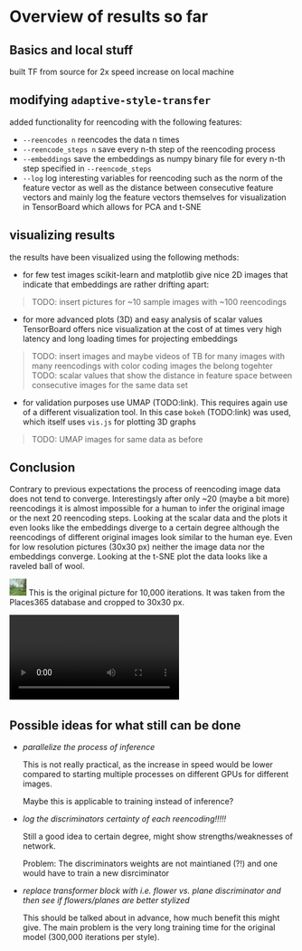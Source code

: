# Overview of results so far
## Basics and local stuff
built TF from source for 2x speed increase on local machine

## modifying `adaptive-style-transfer`
added functionality for reencoding with the following features:
* `--reencodes n` reencodes the data n times
* `--reencode_steps n` save every n-th step of the reencoding process
* `--embeddings` save the embeddings as numpy binary file for every n-th step specified in `--reencode_steps`
* `--log` log interesting variables for reencoding such as the norm of the feature vector as well as the distance between consecutive feature vectors and mainly log the feature vectors themselves for visualization in TensorBoard which allows for PCA and t-SNE

## visualizing results
the results have been visualized using the following methods:
* for few test images scikit-learn and matplotlib give nice 2D images that indicate that embeddings are rather drifting apart:
> TODO: insert pictures for ~10 sample images with ~100 reencodings
* for more advanced plots (3D) and easy analysis of scalar values TensorBoard offers nice visualization at the cost of at times very high latency and long loading times for projecting embeddings
> TODO: insert images and maybe videos of TB for many images with many reencodings with color coding images the belong togehter
> TODO: scalar values that show the distance in feature space between consecutive images for the same data set
* for validation purposes use UMAP (TODO:link). This requires again use of a different visualization tool. In this case `bokeh` (TODO:link) was used, which itself uses `vis.js` for plotting 3D graphs
> TODO: UMAP images for same data as before

## Conclusion
Contrary to previous expectations the process of reencoding image data does not tend to converge. Interestingsly after only ~20 (maybe a bit more) reencodings it is almost impossible for a human to infer the original image or the next 20 reencoding steps.
Looking at the scalar data and the plots it even looks like the embeddings diverge to a certain degree although the reencodings of different original images look similar to the human eye.
Even for low resolution pictures (30x30 px) neither the image data nor the embeddings converge. Looking at the t-SNE plot the data looks like a raveled ball of wool.

![image](images/3030.jpg "Original Picture for 10000 iterations")
This is the original picture for 10,000 iterations.
It was taken from the Places365 database and cropped to 30x30 px.

<video controls="controls">
  <source type="video/mp4" src="woolball.mov" width="796" height="751">
  <p>Your browser does not support the video element.</p>
</video>

## Possible ideas for what still can be done
* _parallelize the process of inference_

    This is not really practical, as the increase in speed would be lower compared to starting multiple processes on different GPUs for different images.

    Maybe this is applicable to training instead of inference?

* _log the discriminators certainty of each reencoding!!!!!_

    Still a good idea to certain degree, might show strengths/weaknesses of network.

    Problem: The discriminators weights are not maintianed (?!) and one would have to train a new disrciminator

* _replace transformer block with i.e. flower vs. plane discriminator and then see if flowers/planes are better stylized_

    This should be talked about in advance, how much benefit this might give. The main problem is the very long training time for the original model (300,000 iterations per style).


